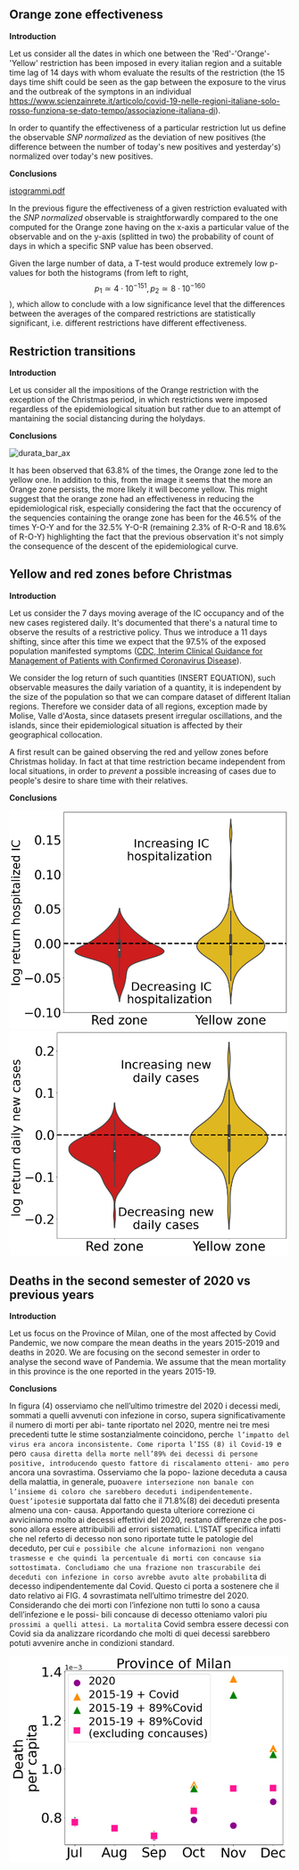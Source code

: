 
## Orange zone effectiveness
**Introduction**

Let us consider all the dates in which one between the 'Red'-'Orange'-'Yellow' restriction has been imposed in every italian region and a suitable time lag of 14 days with whom evaluate the results of the restriction (the 15 days time shift could be seen as the gap between the exposure to the virus and the outbreak of the symptons in an individual https://www.scienzainrete.it/articolo/covid-19-nelle-regioni-italiane-solo-rosso-funziona-se-dato-tempo/associazione-italiana-di).

In order to quantify the effectiveness of a particular restriction lut us define the observable *SNP normalized* as the deviation of new positives (the difference between the number of today's new positives and yesterday's) normalized over today's new positives.

**Conclusions**

[istogrammi.pdf](https://github.com/nicolezatta/covid19-phase2-data-Italy/files/6488891/istogrammi.pdf)

In the previous figure the effectiveness of a given restriction evaluated with the *SNP normalized* observable is straightforwardly compared to the one computed for the Orange zone having on the x-axis a particular value of the observable and on the y-axis (splitted in two) the probability of count of days in which a specific SNP value has been observed.

Given the large number of data, a T-test would produce extremely low p-values for both the histograms (from left to right, $$p_1 \simeq 4\cdot 10^{-151}, p_2 \simeq 8\cdot 10^{-160}$$), which allow to conclude with a low significance level that the differences between the averages of the compared restrictions are statistically significant, i.e. different restrictions have different effectiveness.

## Restriction transitions 
**Introduction**

Let us consider all the impositions of the Orange restriction with the exception of the Christmas period, in which restrictions were imposed regardless of the epidemiological situation but rather due to an attempt of mantaining the social distancing during the holydays.

**Conclusions**

![durata_bar_ax](https://user-images.githubusercontent.com/72971538/118390882-c8982900-b631-11eb-867d-4ad0ee7af099.png)

It has been observed that 63.8% of the times, the Orange zone led to the yellow one. In addition to this, from the image it seems that the more an Orange zone persists, the more likely it will become yellow. This might suggest that the orange zone had an effectiveness in reducing the epidemiological risk, especially considering the fact that the occurency of the sequencies containing the orange zone has been for the 46.5% of the times Y-O-Y and for the 32.5% Y-O-R (remaining 2.3% of R-O-R and 18.6% of R-O-Y) highlighting the fact that the previous observation it's not simply the consequence of the descent of the epidemiological curve. 

## Yellow and red zones before Christmas
**Introduction**

Let us consider the 7 days moving average of the IC occupancy and of the new cases registered daily. 
It's documented that there's a natural time to observe the results of a restrictive policy. Thus we introduce a 11 days shifting, since after this time we expect that the 97.5% of the exposed population manifested symptoms ([CDC, Interim Clinical Guidance for Management of Patients with Confirmed Coronavirus Disease](https://www.cdc.gov/coronavirus/2019-ncov/hcp/clinical-guidance-management-patients.html)). 

We consider the log return of such quantities (INSERT EQUATION), such observable
measures the daily variation of a quantity, it is independent by the size of the population so that we can compare dataset of different Italian regions.
Therefore we consider data of all regions, exception made by Molise, Valle d'Aosta, since datasets present irregular oscillations, and the islands, since their epidemiological situation is affected by their geographical collocation.

A first result can be gained observing the red and yellow zones before Christmas holiday. In fact at that time restriction became independent from local situations, in order to *prevent* a possible increasing of cases due to people's desire to share time with their relatives. 

**Conclusions**

<img src="images/logreturn_IC.png"  width="500"/>  <img src="images/logreturn_new_cases.png"  width="500"/>  


## Deaths in the second semester of 2020 vs previous years

**Introduction**

Let us focus on the Province of Milan, one of the most affected by Covid Pandemic, we now compare the mean deaths in the years 2015-2019 and deaths in 2020. We are focusing on the second semester in order to analyse the second wave of Pandemia.
We assume that the mean mortality in this province is the one reported in the years 2015-19.


**Conclusions**


 In figura (4) osserviamo che nell’ultimo trimestre
del 2020 i decessi medi, sommati a quelli avvenuti con infezione
in corso, supera significativamente il numero di morti per abi-
tante riportato nel 2020, mentre nei tre mesi precedenti tutte
le stime sostanzialmente coincidono, perch`e l’impatto del virus
era ancora inconsistente. Come riporta l’ISS (8) il Covid-19 `e
pero` causa diretta della morte nell’89% dei decessi di persone
positive, introducendo questo fattore di riscalamento otteni-
amo pero` ancora una sovrastima. Osserviamo che la popo-
lazione deceduta a causa della malattia, in generale, puo` avere
intersezione non banale con l’insieme di coloro che sarebbero
deceduti indipendentemente. Quest’ipotesi `e supportata dal
fatto che il 71.8%(8) dei deceduti presenta almeno una con-
causa. Apportando questa ulteriore correzione ci avviciniamo
molto ai decessi effettivi del 2020, restano differenze che pos-
sono allora essere attribuibili ad errori sistematici. L’ISTAT
specifica infatti che nel referto di decesso non sono riportate
tutte le patologie del deceduto, per cui `e possibile che alcune informazioni non vengano trasmesse e che quindi la percentuale di morti con concause sia sottostimata.
Concludiamo che una frazione non trascurabile dei deceduti con infezione in corso avrebbe avuto alte probabilit`a di decesso indipendentemente dal Covid. Questo ci porta a sostenere che il dato relativo ai
FIG. 4
sovrastimata nell’ultimo trimestre del 2020. Considerando che dei morti con l’infezione non tutti lo sono a causa dell’infezione e le possi- bili concause di decesso otteniamo valori piu` prossimi a quelli attesi.
La mortalit`a Covid sembra essere
decessi con Covid sia da analizzare ricordando che molti di quei decessi sarebbero potuti avvenire anche in condizioni standard.

<img src="images/deaths_milan.png"  width="500"/>  
